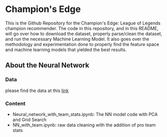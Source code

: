 # Champion's Edge

This is the Github Repository for the Champion's Edge: League of Legends champion recommender. The code in this repository, and in this README, will go over how to download the dataset, properly parse/clean the dataset, and run the necessary Machine Learning Model. It also goes over the methodology and experimentation done to properly find the feature space and machine learning models that yielded the best results.


## About the Neural Network
### Data
please find the data at this [link](https://drive.google.com/drive/folders/1Ij_Buv6AfiZy4I-FyhEtw-qHNt8dcdPu)
### Content
- Neural_network_with_team_stats.ipynb: The NN model code with PCA and Grid Search
- NN_with_team.ipynb: raw data cleaning with the addition of pro team stats
